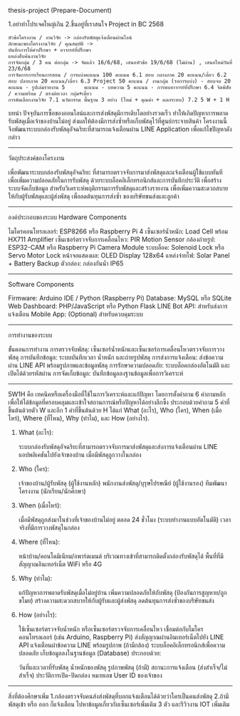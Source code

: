 thesis-project (Prepare-Document)

1.อย่าทำโปรเจคใหญ่เกิน 2.ขึ้นอยู่ที่เราสนใจ
Project in BC 2568

    หัวข้อโครงงาน / งานวิจัย -> กล่องรับพัสดุแจ้งเตือนผ่านไลน์
    ลักษณะของโครงงานวิจัย / คุณสมบัติ ->
    บันทึกการให้คำปรึกษา + อาจารย์ที่ปรึกษา
    แหล่งสืบค้นงานวิจัย
    การจัดกลุ่ม / 3 คน ต่อกลุ่ม -> จัดแล้ว 16/6/68, เสนอหัวข้อ 19/6/68 (ไม่ผ่าน) , เสนอใหม่วันที่ 23/6/68
    การจัดการการเรียนการสอน / การแบ่งคะแนน 100 คะแนน 6.1 สอบ กลางภาค 20 คะแนน/เดี่ยว 6.2 สอบ ปลายภาค 20 คะแนน/เดี่ยว 6.3 Project 50 คะแนน / งานกลุ่ม (รอการแบ่ง) - สอบจบ 20 คะแนน - รูปเล่มรายงาน 5      คะแนน - บทความ 5 คะแนน - การพบอาจารย์ที่ปรึกษา 6.4 จิตพิสัย / ความพร้อม / ตรงต่อเวลา กลุ่ม+เดี่ยว
    การคัดเลือกงานวิจัย 7.1 นวัตกรรม พื้นฐาน 3 อย่าง (ใหม่ + คุณค่า + ผลกระทบ) 7.2 5 W + 1 H

บทนำ
ปัจจุบันการซื้อของออนไลน์และการส่งพัสดุมีการเติบโตอย่างรวดเร็ว ทำให้เกิดปัญหาการพลาดรับพัสดุเมื่อเจ้าของบ้านไม่อยู่ ส่งผลให้ต้องมีการส่งซ้ำหรือเก็บพัสดุไว้ที่ศูนย์กระจายสินค้า โครงงานนี้จึงพัฒนาระบบกล่องรับพัสดุอัจฉริยะที่สามารถแจ้งเตือนผ่าน LINE Application เพื่อแก้ไขปัญหาดังกล่าว

-----------------------
วัตถุประสงค์ของโครงงาน

เพื่อพัฒนาระบบกล่องรับพัสดุอัจฉริยะ ที่สามารถตรวจจับการมาส่งพัสดุและแจ้งเตือนผู้ใช้แบบทันที
เพื่อเพิ่มความปลอดภัยในการรับพัสดุ ด้วยระบบล็อคอิเล็กทรอนิกส์และการบันทึกประวัติ
เพื่อสร้างระบบจัดเก็บข้อมูล สำหรับวิเคราะห์พฤติกรรมการรับพัสดุและสร้างรายงาน
เพื่อเพิ่มความสะดวกสบาย ให้กับผู้รับพัสดุและผู้ส่งพัสดุ
เพื่อลดต้นทุนการส่งซ้ำ ของบริษัทขนส่งและลูกค้า

-------------------------
องค์ประกอบของระบบ
Hardware Components

ไมโครคอนโทรลเลอร์: ESP8266 หรือ Raspberry Pi 4
เซ็นเซอร์น้ำหนัก: Load Cell พร้อม HX711 Amplifier
เซ็นเซอร์ตรวจจับการเคลื่อนไหว: PIR Motion Sensor
กล้องถ่ายรูป: ESP32-CAM หรือ Raspberry Pi Camera Module
ระบบล็อค: Solenoid Lock หรือ Servo Motor Lock
หน้าจอแสดงผล: OLED Display 128x64
แหล่งจ่ายไฟ: Solar Panel + Battery Backup
ตัวกล่อง: กล่องกันน้ำ IP65

-------------------------

Software Components

Firmware: Arduino IDE / Python (Raspberry Pi)
Database: MySQL หรือ SQLite
Web Dashboard: PHP/JavaScript หรือ Python Flask
LINE Bot API: สำหรับส่งการแจ้งเตือน
Mobile App: (Optional) สำหรับควบคุมระบบ

-------------------------

การทำงานของระบบ

ขั้นตอนการทำงาน
การตรวจจับพัสดุ: เซ็นเซอร์น้ำหนักและเซ็นเซอร์การเคลื่อนไหวตรวจจับการวางพัสดุ
การบันทึกข้อมูล: ระบบบันทึกเวลา น้ำหนัก และถ่ายรูปพัสดุ
การส่งการแจ้งเตือน: ส่งข้อความผ่าน LINE API พร้อมรูปภาพและข้อมูลพัสดุ
การรักษาความปลอดภัย: ระบบล็อคกล่องอัตโนมัติ และเปิดได้ด้วยรหัสผ่าน
การจัดเก็บข้อมูล: บันทึกข้อมูลลงฐานข้อมูลเพื่อการวิเคราะห์

-------------------------

5W1H คือ เทคนิคหรือเครื่องมือที่ใช้ในการวิเคราะห์และแก้ปัญหา โดยการตั้งคำถาม 6 คำถามหลัก เพื่อให้ได้ข้อมูลที่ครอบคลุมและเข้าใจสถานการณ์หรือปัญหาได้อย่างลึกซึ้ง ประกอบด้วยคำถาม 5 คำที่ขึ้นต้นด้วยตัว W และอีก 1 คำที่ขึ้นต้นด้วย H ได้แก่ What (อะไร), Who (ใคร), When (เมื่อไหร่), Where (ที่ไหน), Why (ทำไม), และ How (อย่างไร).

1. What (อะไร):
   
    ระบบกล่องรับพัสดุอัจฉริยะที่สามารถตรวจจับการมาส่งพัสดุและส่งการแจ้งเตือนผ่าน LINE แอปพลิเคชันไปยังเจ้าของบ้าน เมื่อมีพัสดุถูกวางในกล่อง
   
3. Who (ใคร):

    เจ้าของบ้าน/ผู้รับพัสดุ (ผู้ใช้งานหลัก)
    พนักงานส่งพัสดุ/บุรุษไปรษณีย์ (ผู้ใช้งานรอง)
    ทีมพัฒนาโครงงาน (นักเรียน/นักศึกษา)

4. When (เมื่อไหร่):

    เมื่อมีพัสดุถูกส่งมาในช่วงที่เจ้าของบ้านไม่อยู่
    ตลอด 24 ชั่วโมง (ระบบทำงานแบบอัตโนมัติ)
    เวลาจริงที่มีการวางพัสดุในกล่อง

5. Where (ที่ไหน):

    หน้าบ้าน/คอนโดมิเนียม/อพาร์ตเมนต์
    บริเวณทางเข้าที่สามารถติดตั้งกล่องรับพัสดุได้
    พื้นที่ที่มีสัญญาณอินเทอร์เน็ต WiFi หรือ 4G

5. Why (ทำไม):

    แก้ปัญหาการพลาดรับพัสดุเมื่อไม่อยู่บ้าน
    เพิ่มความปลอดภัยให้กับพัสดุ (ป้องกันการสูญหาย/ถูกขโมย)
    สร้างความสะดวกสบายให้กับผู้รับและผู้ส่งพัสดุ
    ลดต้นทุนการส่งซ้ำของบริษัทขนส่ง

6. How (อย่างไร):

    ใช้เซ็นเซอร์ตรวจจับน้ำหนัก หรือเซ็นเซอร์ตรวจจับการเคลื่อนไหว
    เชื่อมต่อกับไมโครคอนโทรลเลอร์ (เช่น Arduino, Raspberry Pi)
    ส่งสัญญาณผ่านอินเทอร์เน็ตไปยัง LINE API
    แจ้งเตือนผ่าข้อความ LINE พร้อมรูปภาพ (ถ้ามีกล้อง)
    ระบบล็อคอิเล็กทรอนิกส์เพื่อความปลอดภัย
    เก็บข้อมูลลงในฐานข้อมูล (Database) ประกอบด้วย:
    
    วันที่และเวลาที่รับพัสดุ
    น้ำหนักของพัสดุ
    รูปภาพพัสดุ (ถ้ามี)
    สถานะการแจ้งเตือน (ส่งสำเร็จ/ไม่สำเร็จ)
    ประวัติการเปิด-ปิดกล่อง
    หมายเลข User ID ของเจ้าของ



------------------
สิ่งที่ต้องศึกษาเพิ่ม 1.กล้องตรวจจับคนส่งส่งพัสดุที่บอกแจ้งแตือนได้ด้วยว่าใครเป็นคนส่งพัสดุ 2.ถ้ามีพัสดุเข้า หรือ ออก ก็แจ้งเตือน 
ไปหาข้อมูลเกี่ยวกับเซ็นเซอร์เพิ่มเติม 3 ตัว และรีวิวงาน IOT เพิ่มเติม
